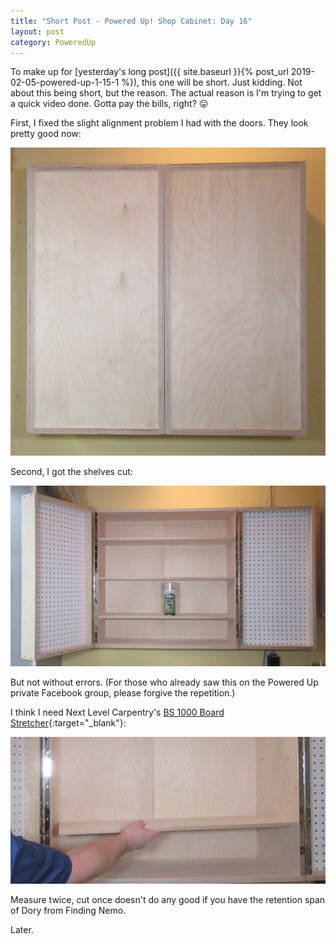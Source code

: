 ```yaml
---
title: "Short Post - Powered Up! Shop Cabinet: Day 16"
layout: post
category: PoweredUp
---
```

To make up for [yesterday's long post]({{ site.baseurl }}{% post_url 2019-02-05-powered-up-1-15-1 %}), this one will be short. Just kidding. Not about this being short, but the reason. The actual reason is I'm trying to get a quick video done. Gotta pay the bills, right? 😛

First, I fixed the slight alignment problem I had with the doors. They look pretty good now:

![](/assets/images-posts/powered-up-1/2019-02-06.1.02.jpg)

Second, I got the shelves cut:

![](/assets/images-posts/powered-up-1/2019-02-06.1.03.jpg)

But not without errors. (For those who already saw this on the Powered Up private Facebook group, please forgive the repetition.)

I think I need Next Level Carpentry's [BS 1000 Board Stretcher](https://youtu.be/bgS6-O2APWY){:target="_blank"}:

![](/assets/images-posts/powered-up-1/2019-02-06.1.01.jpg)

Measure twice, cut once doesn't do any good if you have the retention span of Dory from Finding Nemo.

Later.